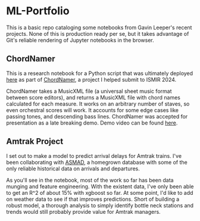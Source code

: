 # ML-Portfolio

This is a basic repo cataloging some notebooks from Gavin Leeper's recent projects.
None of this is production ready per se, but it takes advantage of Git's reliable rendering of Jupyter notebooks in the browser.

## ChordNamer

This is a research notebook for a Python script that was ultimately deployed [here](https://github.com/e7mac/chord_namer) as part of [ChordNamer](http://chordnamer.link/), a project I helped submit to ISMIR 2024. 

ChordNamer takes a MusicXML file (a universal sheet music format between score editors), and returns a MusicXML file with chord names calculated for each measure. It works on an arbitrary number of staves, so even orchestral scores will work. It accounts for some edge cases like passing tones, and descending bass lines. ChordNamer was accepted for presentation as a late breaking demo. Demo video can be found [here](https://drive.google.com/file/d/1SjkC2pUtKQcSYCUphnJ5BIyWA6kb_ChM/view?usp=sharing).

## Amtrak Project

I set out to make a model to predict arrival delays for Amtrak trains. I've been collaborating with [ASMAD](https://juckins.net/amtrak_status/archive/html/home.php), a homegrown database with some of the only reliable historical data on arrivals and departures. 

As you'll see in the notebook, most of the work so far has been data munging and feature engineering. With the existent data, I've only been able to get an R^2 of about 15% with xgboost so far. At some point, I'd like to add on weather data to see if that improves predictions. Short of building a robust model, a thorough analysis to simply identify bottle neck stations and trends would still probably provide value for Amtrak managers.

